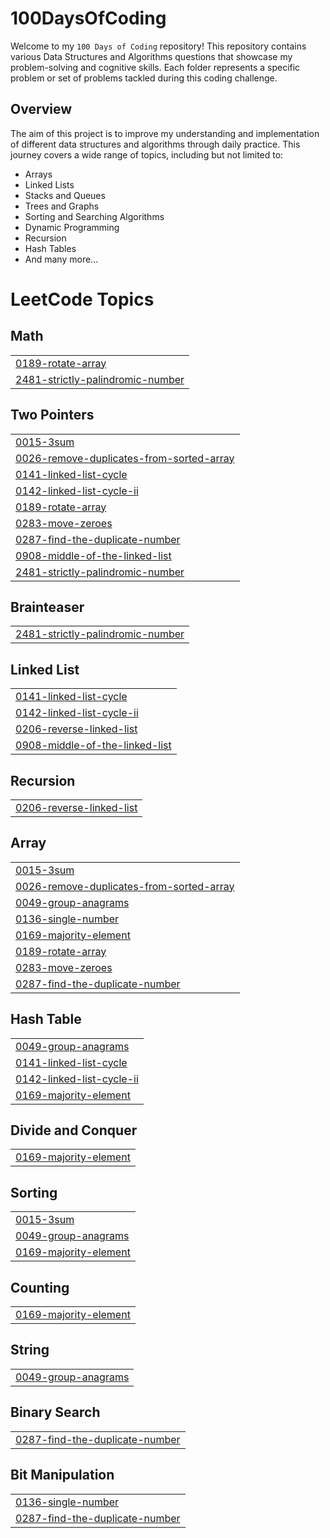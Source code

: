 # 100DaysOfCoding


Welcome to my `100 Days of Coding` repository! This repository contains various Data Structures and Algorithms questions that showcase my problem-solving and cognitive skills. Each folder represents a specific problem or set of problems tackled during this coding challenge.

## Overview

The aim of this project is to improve my understanding and implementation of different data structures and algorithms through daily practice. This journey covers a wide range of topics, including but not limited to:

- Arrays
- Linked Lists
- Stacks and Queues
- Trees and Graphs
- Sorting and Searching Algorithms
- Dynamic Programming
- Recursion
- Hash Tables
- And many more...

<!---LeetCode Topics Start-->
# LeetCode Topics
## Math
|  |
| ------- |
| [0189-rotate-array](https://github.com/ApoorvaM16/100DaysOfCoding/tree/master/0189-rotate-array) |
| [2481-strictly-palindromic-number](https://github.com/ApoorvaM16/100DaysOfCoding/tree/master/2481-strictly-palindromic-number) |
## Two Pointers
|  |
| ------- |
| [0015-3sum](https://github.com/ApoorvaM16/100DaysOfCoding/tree/master/0015-3sum) |
| [0026-remove-duplicates-from-sorted-array](https://github.com/ApoorvaM16/100DaysOfCoding/tree/master/0026-remove-duplicates-from-sorted-array) |
| [0141-linked-list-cycle](https://github.com/ApoorvaM16/100DaysOfCoding/tree/master/0141-linked-list-cycle) |
| [0142-linked-list-cycle-ii](https://github.com/ApoorvaM16/100DaysOfCoding/tree/master/0142-linked-list-cycle-ii) |
| [0189-rotate-array](https://github.com/ApoorvaM16/100DaysOfCoding/tree/master/0189-rotate-array) |
| [0283-move-zeroes](https://github.com/ApoorvaM16/100DaysOfCoding/tree/master/0283-move-zeroes) |
| [0287-find-the-duplicate-number](https://github.com/ApoorvaM16/100DaysOfCoding/tree/master/0287-find-the-duplicate-number) |
| [0908-middle-of-the-linked-list](https://github.com/ApoorvaM16/100DaysOfCoding/tree/master/0908-middle-of-the-linked-list) |
| [2481-strictly-palindromic-number](https://github.com/ApoorvaM16/100DaysOfCoding/tree/master/2481-strictly-palindromic-number) |
## Brainteaser
|  |
| ------- |
| [2481-strictly-palindromic-number](https://github.com/ApoorvaM16/100DaysOfCoding/tree/master/2481-strictly-palindromic-number) |
## Linked List
|  |
| ------- |
| [0141-linked-list-cycle](https://github.com/ApoorvaM16/100DaysOfCoding/tree/master/0141-linked-list-cycle) |
| [0142-linked-list-cycle-ii](https://github.com/ApoorvaM16/100DaysOfCoding/tree/master/0142-linked-list-cycle-ii) |
| [0206-reverse-linked-list](https://github.com/ApoorvaM16/100DaysOfCoding/tree/master/0206-reverse-linked-list) |
| [0908-middle-of-the-linked-list](https://github.com/ApoorvaM16/100DaysOfCoding/tree/master/0908-middle-of-the-linked-list) |
## Recursion
|  |
| ------- |
| [0206-reverse-linked-list](https://github.com/ApoorvaM16/100DaysOfCoding/tree/master/0206-reverse-linked-list) |
## Array
|  |
| ------- |
| [0015-3sum](https://github.com/ApoorvaM16/100DaysOfCoding/tree/master/0015-3sum) |
| [0026-remove-duplicates-from-sorted-array](https://github.com/ApoorvaM16/100DaysOfCoding/tree/master/0026-remove-duplicates-from-sorted-array) |
| [0049-group-anagrams](https://github.com/ApoorvaM16/100DaysOfCoding/tree/master/0049-group-anagrams) |
| [0136-single-number](https://github.com/ApoorvaM16/100DaysOfCoding/tree/master/0136-single-number) |
| [0169-majority-element](https://github.com/ApoorvaM16/100DaysOfCoding/tree/master/0169-majority-element) |
| [0189-rotate-array](https://github.com/ApoorvaM16/100DaysOfCoding/tree/master/0189-rotate-array) |
| [0283-move-zeroes](https://github.com/ApoorvaM16/100DaysOfCoding/tree/master/0283-move-zeroes) |
| [0287-find-the-duplicate-number](https://github.com/ApoorvaM16/100DaysOfCoding/tree/master/0287-find-the-duplicate-number) |
## Hash Table
|  |
| ------- |
| [0049-group-anagrams](https://github.com/ApoorvaM16/100DaysOfCoding/tree/master/0049-group-anagrams) |
| [0141-linked-list-cycle](https://github.com/ApoorvaM16/100DaysOfCoding/tree/master/0141-linked-list-cycle) |
| [0142-linked-list-cycle-ii](https://github.com/ApoorvaM16/100DaysOfCoding/tree/master/0142-linked-list-cycle-ii) |
| [0169-majority-element](https://github.com/ApoorvaM16/100DaysOfCoding/tree/master/0169-majority-element) |
## Divide and Conquer
|  |
| ------- |
| [0169-majority-element](https://github.com/ApoorvaM16/100DaysOfCoding/tree/master/0169-majority-element) |
## Sorting
|  |
| ------- |
| [0015-3sum](https://github.com/ApoorvaM16/100DaysOfCoding/tree/master/0015-3sum) |
| [0049-group-anagrams](https://github.com/ApoorvaM16/100DaysOfCoding/tree/master/0049-group-anagrams) |
| [0169-majority-element](https://github.com/ApoorvaM16/100DaysOfCoding/tree/master/0169-majority-element) |
## Counting
|  |
| ------- |
| [0169-majority-element](https://github.com/ApoorvaM16/100DaysOfCoding/tree/master/0169-majority-element) |
## String
|  |
| ------- |
| [0049-group-anagrams](https://github.com/ApoorvaM16/100DaysOfCoding/tree/master/0049-group-anagrams) |
## Binary Search
|  |
| ------- |
| [0287-find-the-duplicate-number](https://github.com/ApoorvaM16/100DaysOfCoding/tree/master/0287-find-the-duplicate-number) |
## Bit Manipulation
|  |
| ------- |
| [0136-single-number](https://github.com/ApoorvaM16/100DaysOfCoding/tree/master/0136-single-number) |
| [0287-find-the-duplicate-number](https://github.com/ApoorvaM16/100DaysOfCoding/tree/master/0287-find-the-duplicate-number) |
<!---LeetCode Topics End-->
